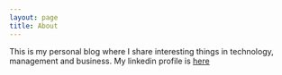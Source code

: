 ```yaml
---
layout: page
title: About
---
```


This is my personal blog where I share interesting things in technology, management and business. My linkedin profile is [here](https://linkedin.com/in/sgolecha)

